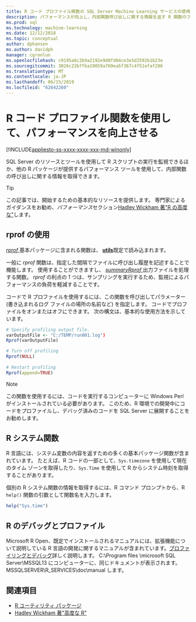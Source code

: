 ```yaml
---
title: R コード プロファイル関数の SQL Server Machine Learning サービスの使用します。
description: パフォーマンスが向上し、内部関数呼び出しに関する情報を返す R 関数のプロファイルを使用して SQL Server で R 計算をより迅速に結果を取得します。
ms.prod: sql
ms.technology: machine-learning
ms.date: 12/12/2018
ms.topic: conceptual
author: dphansen
ms.author: davidph
manager: cgronlun
ms.openlocfilehash: c9195a6c2b9a2192e9d8fd04ce3e5d2592b1b23e
ms.sourcegitcommit: 3026c22b7fba19059a769ea5f367c4f51efaf286
ms.translationtype: MT
ms.contentlocale: ja-JP
ms.lasthandoff: 06/15/2019
ms.locfileid: "62642260"
---
```

# <a name="use-r-code-profiling-functions-to-improve-performance"></a>R コード プロファイル関数を使用して、パフォーマンスを向上させる
[!INCLUDE[appliesto-ss-xxxx-xxxx-xxx-md-winonly](../../includes/appliesto-ss-xxxx-xxxx-xxx-md-winonly.md)]

SQL Server のリソースとツールを使用して R スクリプトの実行を監視できるほか、他の R パッケージが提供するパフォーマンス ツールを使用して、内部関数の呼び出しに関する情報を取得できます。 

> [!TIP]
> この記事では、開始するための基本的なリソースを提供します。 専門家によるガイダンスをお勧め、*パフォーマンス*セクション[Hadley Wickham 著"R の高度な"](http://adv-r.had.co.nz)します。

## <a name="using-rprof"></a>rprof の使用

[*rprof* ](https://www.rdocumentation.org/packages/utils/versions/3.5.1/topics/Rprof)基本パッケージに含まれる関数は、 [ **utils**](https://www.rdocumentation.org/packages/utils/versions/3.5.1)既定で読み込まれます。 

一般に *rprof* 関数は、指定した間隔でファイルに呼び出し履歴を記述することで機能します。 使用することができますし、 [ *summaryRprof* ](https://www.rdocumentation.org/packages/utils/versions/3.5.1/topics/summaryRprof)出力ファイルを処理する関数。 *rprof* の利点の 1 つは、サンプリングを実行するため、監視によるパフォーマンスの負荷を軽減することです。

コードで R プロファイルを使用するには、この関数を呼び出してパラメーター (書き込まれるログ ファイルの場所の名前など) を指定します。 コードでプロファイルをオンまたはオフにできます。 次の構文は、基本的な使用方法を示しています。 

```R
# Specify profiling output file.
varOutputFile <- "C:/TEMP/run001.log")
Rprof(varOutputFile)

# Turn off profiling
Rprof(NULL)
    
# Restart profiling
Rprof(append=TRUE)
```

> [!NOTE]
> この関数を使用するには、コードを実行するコンピューターに Windows Perl がインストールされている必要があります。 このため、R 環境での開発中にコードをプロファイルし、デバッグ済みのコードを SQL Server に展開することをお勧めします。  


## <a name="r-system-functions"></a>R システム関数

R 言語には、システム変数の内容を返すための多くの基本パッケージ関数が含まれています。 たとえば、R コードの一部として、`Sys.timezone` を使用して現在のタイム ゾーンを取得したり、`Sys.Time` を使用して R からシステム時刻を取得することがあります。 

個別の R システム関数の情報を取得するには、R コマンド プロンプトから、R `help()` 関数の引数として関数名を入力します。

```R
help("Sys.time")
```

## <a name="debugging-and-profiling-in-r"></a>R のデバッグとプロファイル

Microsoft R Open、既定でインストールされるマニュアルには、拡張機能について説明している R 言語の開発に関するマニュアルが含まれています。[プロファイリングとデバッグ](https://cran.r-project.org/doc/manuals/r-release/R-exts.html#Debugging)詳しく説明します。 C:\Program files \microsoft SQL Server\MSSQL13 にコンピューターに、同じドキュメントが表示されます。MSSQLSERVER\R_SERVICES\doc\manual します。

## <a name="see-also"></a>関連項目

+ [R ユーティリティ パッケージ](https://www.rdocumentation.org/packages/utils/versions/3.5.1)
+ [Hadley Wickham 著"高度な R"](http://adv-r.had.co.nz)
